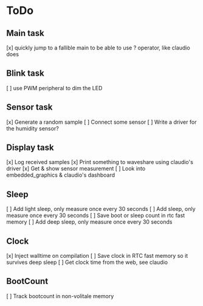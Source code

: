 ToDo
====

Main task
--- 
[x] quickly jump to a fallible main to be able to use ? operator, like claudio does

Blink task
--- 
[ ] use PWM peripheral to dim the LED

Sensor task
--- 
[x] Generate a random sample
[ ] Connect some sensor
[ ] Write a driver for the humidity sensor?

Display task
---
[x] Log received samples
[x] Print something to waveshare using claudio's driver
[x] Get & show sensor measurement
[ ] Look into embedded_graphics & claudio's dashboard

Sleep
--- 
[ ] Add light sleep, only measure once every 30 seconds
[ ] Add sleep, only measure once every 30 seconds
[ ] Save boot or sleep count in rtc fast memory
[ ] Add deep sleep, only measure once every 30 seconds

Clock
---
[x] Inject walltime on compilation
[ ] Save clock in RTC fast memory so it survives deep sleep
[ ] Get clock time from the web, see claudio

BootCount
---
[ ] Track bootcount in non-volitale memory

